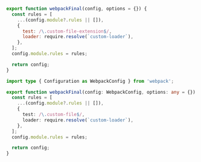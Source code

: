 ```js filename="example-addon/src/webpack/webpackFinal.js" renderer="common" language="js"
export function webpackFinal(config, options = {}) {
  const rules = [
    ...(config.module?.rules || []),
    {
      test: /\.custom-file-extension$/,
      loader: require.resolve(`custom-loader`),
    },
  ];
  config.module.rules = rules;

  return config;
}
```

```ts filename="example-addon/src/webpack/webpackFinal.ts" renderer="common" language="ts"
import type { Configuration as WebpackConfig } from 'webpack';

export function webpackFinal(config: WebpackConfig, options: any = {}) {
  const rules = [
    ...(config.module?.rules || []),
    {
      test: /\.custom-file$/,
      loader: require.resolve(`custom-loader`),
    },
  ];
  config.module.rules = rules;

  return config;
}
```


